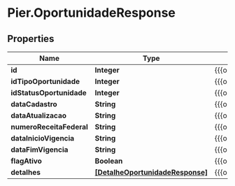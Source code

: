 # Pier.OportunidadeResponse

## Properties
Name | Type | Description | Notes
------------ | ------------- | ------------- | -------------
**id** | **Integer** | {{{oportunidade_response_id_value}}} | [optional] 
**idTipoOportunidade** | **Integer** | {{{oportunidade_response_id_tipo_oportunidade_value}}} | [optional] 
**idStatusOportunidade** | **Integer** | {{{oportunidade_response_id_status_oportunidade_value}}} | [optional] 
**dataCadastro** | **String** | {{{oportunidade_response_data_cadastro_value}}} | [optional] 
**dataAtualizacao** | **String** | {{{oportunidade_response_data_atualizacao_value}}} | [optional] 
**numeroReceitaFederal** | **String** | {{{oportunidade_response_numero_receita_federal_value}}} | [optional] 
**dataInicioVigencia** | **String** | {{{oportunidade_response_data_inicio_vigencia_value}}} | [optional] 
**dataFimVigencia** | **String** | {{{oportunidade_response_data_fim_vigencia_value}}} | [optional] 
**flagAtivo** | **Boolean** | {{{oportunidade_response_flag_ativo_value}}} | [optional] 
**detalhes** | [**[DetalheOportunidadeResponse]**](DetalheOportunidadeResponse.md) | {{{oportunidade_response_detalhes_value}}} | [optional] 


